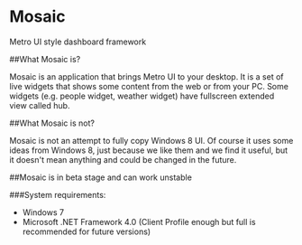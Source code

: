 # Mosaic
Metro UI style dashboard framework

##What Mosaic is?

Mosaic is an application that brings Metro UI to your desktop. It is a set of live widgets that shows some content from the web or from your PC. Some widgets (e.g. people widget, weather widget) have fullscreen extended view called hub.

##What Mosaic is not?

Mosaic is not an attempt to fully copy Windows 8 UI.
Of course it uses some ideas from Windows 8, just because we like them and we find it useful, but it doesn't mean anything and could be changed in the future.

##Mosaic is in beta stage and can work unstable

###System requirements:
- Windows 7
- Microsoft .NET Framework 4.0 (Client Profile enough but full is recommended for future versions)
